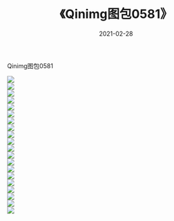 ﻿---
layout: post
title:  《Qinimg图包0581》
date:   2021-02-28
img: http://imgx.orgx.ga/Qinimg图包/Qinimg图包0581/000.jpg
categories: [美女, 清纯, 唯美]
---

Qinimg图包0581

 ![](http://imgx.orgx.ga/Qinimg图包/Qinimg图包0581/001.jpg) <br>![](http://imgx.orgx.ga/Qinimg图包/Qinimg图包0581/002.jpg) <br>![](http://imgx.orgx.ga/Qinimg图包/Qinimg图包0581/003.jpg) <br>![](http://imgx.orgx.ga/Qinimg图包/Qinimg图包0581/004.jpg) <br>![](http://imgx.orgx.ga/Qinimg图包/Qinimg图包0581/005.jpg) <br>![](http://imgx.orgx.ga/Qinimg图包/Qinimg图包0581/006.jpg) <br>![](http://imgx.orgx.ga/Qinimg图包/Qinimg图包0581/007.jpg) <br>![](http://imgx.orgx.ga/Qinimg图包/Qinimg图包0581/008.jpg) <br>![](http://imgx.orgx.ga/Qinimg图包/Qinimg图包0581/009.jpg) <br>![](http://imgx.orgx.ga/Qinimg图包/Qinimg图包0581/010.jpg) <br>![](http://imgx.orgx.ga/Qinimg图包/Qinimg图包0581/011.jpg) <br>![](http://imgx.orgx.ga/Qinimg图包/Qinimg图包0581/012.jpg) <br>![](http://imgx.orgx.ga/Qinimg图包/Qinimg图包0581/013.jpg) <br>![](http://imgx.orgx.ga/Qinimg图包/Qinimg图包0581/014.jpg) <br>![](http://imgx.orgx.ga/Qinimg图包/Qinimg图包0581/015.jpg) <br>![](http://imgx.orgx.ga/Qinimg图包/Qinimg图包0581/016.jpg) <br>![](http://imgx.orgx.ga/Qinimg图包/Qinimg图包0581/017.jpg) <br>![](http://imgx.orgx.ga/Qinimg图包/Qinimg图包0581/018.jpg) <br>![](http://imgx.orgx.ga/Qinimg图包/Qinimg图包0581/019.jpg) <br>![](http://imgx.orgx.ga/Qinimg图包/Qinimg图包0581/020.jpg) <br>